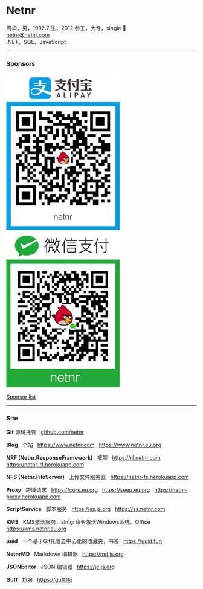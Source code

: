 # Netnr
周华，男，1992.7 生，2012 参工，大专，single 🤣  
netnr@netnr.com  
.NET、SQL、JavaScript

---

### Sponsors
<img src="static/donate/alipay.jpg" alt="支付宝" title="支付宝" width="300" />
<img src="static/donate/wechat.jpg" alt="微信" title="微信" width="300" />

[Sponsor list](SPONSORS.md)

---

### Site
**Git** 源码托管
&nbsp; [github.com/netnr](https://github.com/netnr) 

**Blog**
&nbsp; 个站
&nbsp; https://www.netnr.com
&nbsp; https://www.netnr.eu.org

**NRF (Netnr.ResponseFramework)**
&nbsp; 框架
&nbsp; https://rf.netnr.com
&nbsp; https://netnr-rf.herokuapp.com

**NFS (Netnr.FileServer)**
&nbsp; 上传文件服务器
&nbsp; https://netnr-fs.herokuapp.com

**Proxy**
&nbsp; 跨域请求
&nbsp; https://cors.eu.org
&nbsp; https://seep.eu.org
&nbsp; https://netnr-proxy.herokuapp.com

**ScriptService**
&nbsp; 脚本服务
&nbsp; https://ss.js.org
&nbsp; https://ss.netnr.com

**KMS**
&nbsp; KMS激活服务，slmgr命令激活Windows系统、Office
&nbsp; https://kms.netnr.eu.org

**uuid**
&nbsp; 一个基于Git托管去中心化的收藏夹，书签
&nbsp; https://uuid.fun

**NetnrMD**
&nbsp; Markdown 编辑器
&nbsp; https://md.js.org

**JSONEditor**
&nbsp; JSON 编辑器
&nbsp; https://je.js.org

**Guff**
&nbsp; 尬服
&nbsp; https://guff.ltd